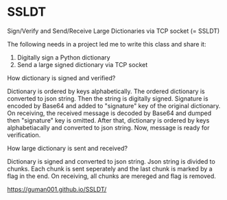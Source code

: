# SSLDT
Sign/Verify and Send/Receive Large Dictionaries via TCP socket (= SSLDT)

The following needs in a project led me to write this class and share it:
1) Digitally sign a Python dictionary
2) Send a large signed dictionary via TCP socket

How dictionary is signed and verified? 

Dictionary is ordered by keys alphabetically. The ordered dictionary is converted to json string. Then the string is digitally signed. Signature is encoded by Base64 and added to "signature" key of the original dictionary.
On receiving, the received message is decoded by Base64 and dumped then "signature" key is omitted. After that, dictionary is ordered by keys alphabetiacally and converted to json string. Now, message is ready for verification.

How large dictionary is sent and received?

Dictionary is signed and converted to json string. Json string is divided to chunks. Each chunk is sent seperately and the last chunk is marked by a flag in the end. 
On receiving, all chunks are mereged and flag is removed.

https://guman001.github.io/SSLDT/
